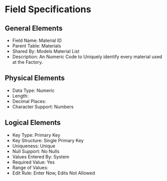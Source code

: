 # Field Specifications

## General Elements

- Field Name: Material ID
- Parent Table: Materials
- Shared By: Models Material List
- Description: An Numeric Code to Uniquely identify every material used at the Factory.

## Physical Elements

- Data Type: Numeric
- Length: 
- Decimal Places: 
- Character Support: Numbers

## Logical Elements

- Key Type: Primary Key
- Key Structure: Single Primary Key
- Uniqueness: Unique
- Null Support: No Nulls
- Values Entered By: System
- Required Value: Yes
- Range of Values: 
- Edit Rule: Enter Now, Edits Not Allowed
